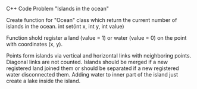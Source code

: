 C++ Code Problem
"Islands in the ocean"

Create function for "Ocean" class which return the current number of islands in the ocean.
int set(int x, int y, int value)

Function shold register a land (value = 1) or water (value = 0) on the point with coordinates (x, y).

Points form islands via vertical and horizontal links with neighboring points. Diagonal links are not counted.
Islands should be merged if a new registered land joined them or should be separated if a new registered water disconnected them.
Adding water to inner part of the island just create a lake inside the island.

